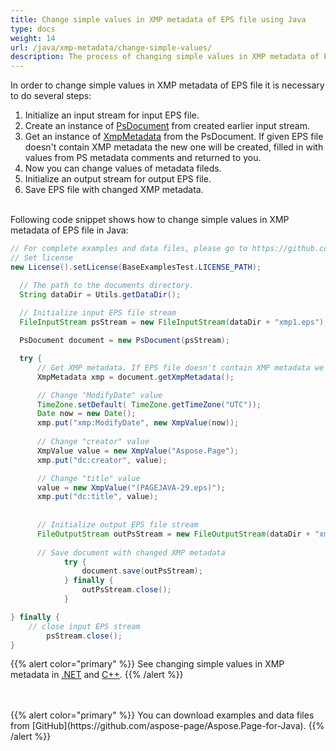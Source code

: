 ```yaml
---
title: Change simple values in XMP metadata of EPS file using Java
type: docs
weight: 14
url: /java/xmp-metadata/change-simple-values/
description: The process of changing simple values in XMP metadata of EPS file with Aspose.Page API solution for Java is explained and illustrated with the code here.
---
```


<!--
{{% alert color="primary" %}} 

You can check the quality of Aspose.Page EPS to PDF conversion and view the results via free online <a nofollow href="https://products.aspose.app/page/conversion/eps-to-pdf">EPS to PDF Converter</a> {{% /alert %}}
-->

In order to change simple values in XMP metadata of EPS file it is necessary to do several steps:
1. Initialize an input stream for input EPS file.
2. Create an instance of [PsDocument](https://apireference.aspose.com/page/java/com.aspose.eps/psdocument) from created earlier input stream.
3. Get an instance of [XmpMetadata](https://apireference.aspose.com/page/java/com.aspose.eps.xmp/xmpmetadata) from the PsDocument. If given EPS file doesn't contain XMP metadata the new one
will be created, filled in with values from PS metadata comments and returned to you.
4. Now you can change values of metadata fileds.
5. Initialize an output stream for output EPS file.
6. Save EPS file with changed XMP metadata.

<br>Following code snippet shows how to change simple values in XMP metadata of EPS file in Java:
<br>
```Java
// For complete examples and data files, please go to https://github.com/aspose-page/Aspose.Page-for-Java
// Set license
new License().setLicense(BaseExamplesTest.LICENSE_PATH);

  // The path to the documents directory.
  String dataDir = Utils.getDataDir();
  
  // Initialize input EPS file stream
  FileInputStream psStream = new FileInputStream(dataDir + "xmp1.eps");

  PsDocument document = new PsDocument(psStream);

  try {
      // Get XMP metadata. If EPS file doesn't contain XMP metadata we get new one filled with values from PS metadata comments (%%Creator, %%CreateDate, %%Title etc)
      XmpMetadata xmp = document.getXmpMetadata();

      // Change "ModifyDate" value
      TimeZone.setDefault( TimeZone.getTimeZone("UTC"));
      Date now = new Date();
      xmp.put("xmp:ModifyDate", new XmpValue(now));
      
      // Change "creator" value
      XmpValue value = new XmpValue("Aspose.Page");
      xmp.put("dc:creator", value);

      // Change "title" value
      value = new XmpValue("(PAGEJAVA-29.eps)");
      xmp.put("dc:title", value);
      
      
      // Initialize output EPS file stream
      FileOutputStream outPsStream = new FileOutputStream(dataDir + "xmp1_changed.eps");
      
      // Save document with changed XMP metadata
			try {			
				document.save(outPsStream);
			} finally {
				outPsStream.close();
			}

} finally {
    // close input EPS stream
		psStream.close();
}
```
{{% alert color="primary" %}}
See changing simple values in XMP metadata in [.NET](/page/net/xmp-metadata/change-simple-values/) and [C++](/page/cpp/xmp-metadata/change-simple-values/).
{{% /alert %}}
<!--
{{% alert color="primary" %}}
Evaluate EPS to PDF conversion online on our <a nofollow href="https://products.aspose.app/page/conversion/eps-to-pdf">EPS to PDF Converter</a>. You can convert several EPS files to PDF at once and dowload results in a few seconds.
 {{% /alert %}}
-->
<br>
<br>
{{% alert color="primary" %}}
You can download examples and data files from [GitHub](https://github.com/aspose-page/Aspose.Page-for-Java). {{% /alert %}}